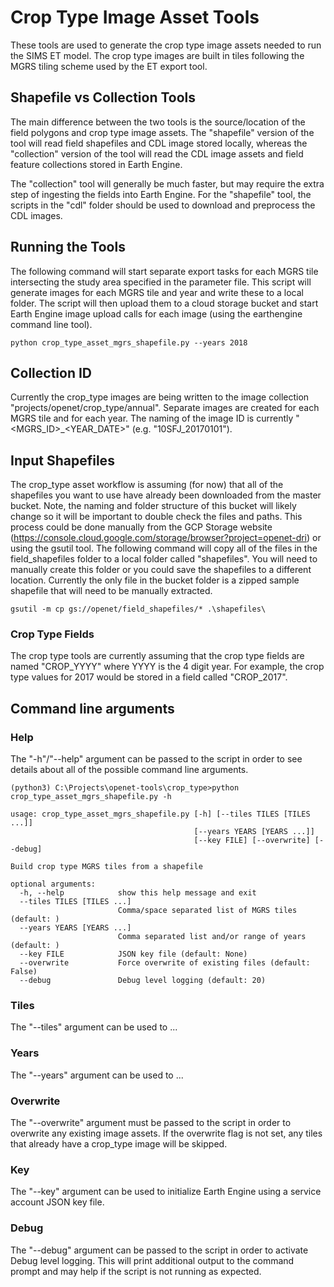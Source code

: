 # Crop Type Image Asset Tools

These tools are used to generate the crop type image assets needed to run the SIMS ET model.   The crop type images are built in tiles following the MGRS tiling scheme used by the ET export tool.

## Shapefile vs Collection Tools

The main difference between the two tools is the source/location of the field polygons and crop type image assets.  The "shapefile" version of the tool will read field shapefiles and CDL image stored locally, whereas the "collection" version of the tool will read the CDL image assets and field feature collections stored in Earth Engine.  

The "collection" tool will generally be much faster, but may require the extra step of ingesting the fields into Earth Engine.  For the "shapefile" tool, the scripts in the "cdl" folder should be used to download and preprocess the CDL images.

## Running the Tools

The following command will start separate export tasks for each MGRS tile intersecting the study area specified in the parameter file.  This script will generate images for each MGRS tile and year and write these to a local folder.  The script will then upload them to a cloud storage bucket and start Earth Engine image upload calls for each image (using the earthengine command line tool).

```
python crop_type_asset_mgrs_shapefile.py --years 2018
```

## Collection ID

Currently the crop_type images are being written to the image collection "projects/openet/crop_type/annual".  Separate images are created for each MGRS tile and for each year.  The naming of the image ID is currently "<MGRS_ID>\_<YEAR_DATE>" (e.g. "10SFJ_20170101").


## Input Shapefiles

The crop_type asset workflow is assuming (for now) that all of the shapefiles you want to use have already been downloaded from the master bucket.  Note, the naming and folder structure of this bucket will likely change so it will be important to double check the files and paths.  This process could be done manually from the GCP Storage website (https://console.cloud.google.com/storage/browser?project=openet-dri) or using the gsutil tool.  The following command will copy all of the files in the field_shapefiles folder to a local folder called "shapefiles".   You will need to manually create this folder or you could save the shapefiles to a different location.  Currently the only file in the bucket folder is a zipped sample shapefile that will need to be manually extracted.

```
gsutil -m cp gs://openet/field_shapefiles/* .\shapefiles\
```

### Crop Type Fields

The crop type tools are currently assuming that the crop type fields are named "CROP_YYYY" where YYYY is the 4 digit year.  For example, the crop type values for 2017 would be stored in a field called "CROP_2017".

## Command line arguments 

### Help

The "-h"/"--help" argument can be passed to the script in order to see details about all of the possible command line arguments.

```
(python3) C:\Projects\openet-tools\crop_type>python crop_type_asset_mgrs_shapefile.py -h

usage: crop_type_asset_mgrs_shapefile.py [-h] [--tiles TILES [TILES ...]]
                                         [--years YEARS [YEARS ...]]
                                         [--key FILE] [--overwrite] [--debug]
                                         
Build crop type MGRS tiles from a shapefile

optional arguments:
  -h, --help            show this help message and exit
  --tiles TILES [TILES ...]
                        Comma/space separated list of MGRS tiles (default: )
  --years YEARS [YEARS ...]
                        Comma separated list and/or range of years (default: )
  --key FILE            JSON key file (default: None)
  --overwrite           Force overwrite of existing files (default: False)
  --debug               Debug level logging (default: 20)

```
### Tiles

The "--tiles" argument can be used to ...

### Years

The "--years" argument can be used to ...

### Overwrite

The "--overwrite" argument must be passed to the script in order to overwrite any existing image assets.  If the overwrite flag is not set, any tiles that already have a crop_type image will be skipped.

### Key

The "--key" argument can be used to initialize Earth Engine using a service account JSON key file.

### Debug

The "--debug" argument can be passed to the script in order to activate Debug level logging.  This will print additional output to the command prompt and may help if the script is not running as expected.
